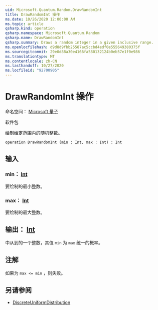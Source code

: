 ```yaml
---
uid: Microsoft.Quantum.Random.DrawRandomInt
title: DrawRandomInt 操作
ms.date: 10/26/2020 12:00:00 AM
ms.topic: article
qsharp.kind: operation
qsharp.namespace: Microsoft.Quantum.Random
qsharp.name: DrawRandomInt
qsharp.summary: Draws a random integer in a given inclusive range.
ms.openlocfilehash: d9d8d9fbb25587ac5ccbd4edf0e555649380375f
ms.sourcegitcommit: 29e0d88a30e4166fa580132124b0eb57e1f0e986
ms.translationtype: MT
ms.contentlocale: zh-CN
ms.lasthandoff: 10/27/2020
ms.locfileid: "92700905"
---
```

# <a name="drawrandomint-operation"></a>DrawRandomInt 操作

命名空间： [Microsoft 量子](xref:Microsoft.Quantum.Random)

软件包 [](https://nuget.org/packages/)


绘制给定范围内的随机整数。

```qsharp
operation DrawRandomInt (min : Int, max : Int) : Int
```


## <a name="input"></a>输入

### <a name="min--int"></a>min： [Int](xref:microsoft.quantum.lang-ref.int)

要绘制的最小整数。


### <a name="max--int"></a>max： [Int](xref:microsoft.quantum.lang-ref.int)

要绘制的最大整数。



## <a name="output--int"></a>输出： [Int](xref:microsoft.quantum.lang-ref.int)

中从到的一个整数，其值 `min` 为 `max` 统一的概率。

## <a name="remarks"></a>注解

如果为 `max <= min` ，则失败。

## <a name="see-also"></a>另请参阅

- [DiscreteUniformDistribution](xref:Microsoft.Quantum.DiscreteUniformDistribution)